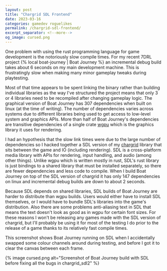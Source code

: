 ```yaml
---
layout: post
title: "Chargrid SDL Frontend"
date: 2023-03-16
categories: gamedev roguelikes
permalink: /chargrid-sdl-frontend/
excerpt_separator: <!--more-->
og_image: cursed.png
---
```


One problem with using the rust programming language for game development is the
notoriously slow compile times. For my recent 7DRL project 
{% local boat-journey | Boat Journey %} an incremental debug build takes about 6
seconds on my main development machine. This is frustratingly slow when making
many minor gameplay tweaks during playtesting.

<!--more-->

Most of that time appears to be spent linking the binary rather than building
individual libraries as the way I've structured the project means that only 3 or
4 libraries need to be recompiled after changing gameplay logic. The graphical
version of Boat Journey has 307 dependencies when built on linux (at the time of
writing). The number of dependencies varies across systems due to different
libraries being used to get access to low-level system and graphics APIs.
More than half of Boat Journey's dependencies are
transitive dependencies of a single crate
[wgpu](https://crates.io/crates/wgpu) which is the graphics library it uses for
rendering.

I had an hypothesis that the slow link times were due to the large number of
dependencies so I hacked together a SDL version of my
[chargrid](https://crates.io/crates/chargrid) library that sits between the game
and IO (including rendering). SDL is a cross-platform media library with APIs
for rendering, input handling, and audio (among other things). Unlike wgpu which
is written mostly in rust, SDL's rust library is just bindings to a shared
library that must be installed separately, so there are fewer dependencies
and less code to compile. When I build Boat Journey on top of the SDL
version of chargrid it has only 147 dependencies on linux and incremental
debug builds are down to about 2 seconds.

Because SDL depends on shared libraries, SDL builds of Boat Journey are harder
to distribute than wgpu builds. Users would either have to install SDL
themselves, or I would have to bundle SDL's libraries into the game's
distribution. Also there are some problems anti-aliasing text in SDL that means
the text doesn't look as good as in wgpu for certain font sizes. For these
reasons I won't be releasing any games made with the SDL version of chargrid,
but I'll probably be using it for most of the testing I do prior to the release
of a game thanks to its relatively fast compile times.

This screenshot shows Boat Journey running on SDL when I accidentally swapped
some colour channels around during testing, and before I got it to clear the
canvas between each frame.

{% image cursed.png alt="Screenshot of Boat Journey build with SDL before fixing
all the bugs in chargrid_sdl2" %}
